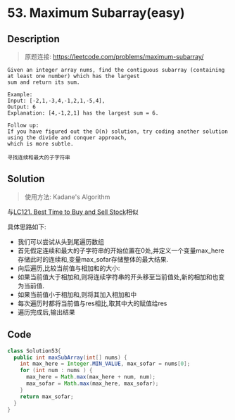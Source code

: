 # 53. Maximum Subarray(easy)

## Description
> 原题连接: https://leetcode.com/problems/maximum-subarray/

```
Given an integer array nums, find the contiguous subarray (containing at least one number) which has the largest 
sum and return its sum.

Example:
Input: [-2,1,-3,4,-1,2,1,-5,4],
Output: 6
Explanation: [4,-1,2,1] has the largest sum = 6.

Follow up:
If you have figured out the O(n) solution, try coding another solution using the divide and conquer approach,
which is more subtle.

寻找连续和最大的子字符串

```


## Solution
> 使用方法: Kadane's Algorithm

与[LC121. Best Time to Buy and Sell Stock](https://leetcode.com/problems/best-time-to-buy-and-sell-stock/)相似

具体思路如下:
* 我们可以尝试从头到尾遍历数组
* 首先假定连续和最大的子字符串的开始位置在0处,并定义一个变量max_here存储此时的连续和,变量max_sofar存储整体的最大结果.
* 向后遍历,比较当前值与相加和的大小:
* 如果当前值大于相加和,则将连续字符串的开头移至当前值处,新的相加和也变为当前值.   
* 如果当前值小于相加和,则将其加入相加和中
* 每次遍历时都将当前值与res相比,取其中大的赋值给res
* 遍历完成后,输出结果


## Code

```java
class Solution53{
  public int maxSubArray(int[] nums) {
    int max_here = Integer.MIN_VALUE, max_sofar = nums[0];
    for (int num : nums ) {
      max_here = Math.max(max_here + num, num);
      max_sofar = Math.max(max_here, max_sofar);
    }
    return max_sofar;
  }	
}
```
